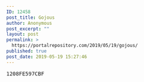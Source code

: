 ```yaml
---
ID: 12458
post_title: Gojous
author: Anonymous
post_excerpt: ""
layout: post
permalink: >
  https://portalrepository.com/2019/05/19/gojous/
published: true
post_date: 2019-05-19 15:27:46
---
```

<pre>1208FE597CBF</pre>